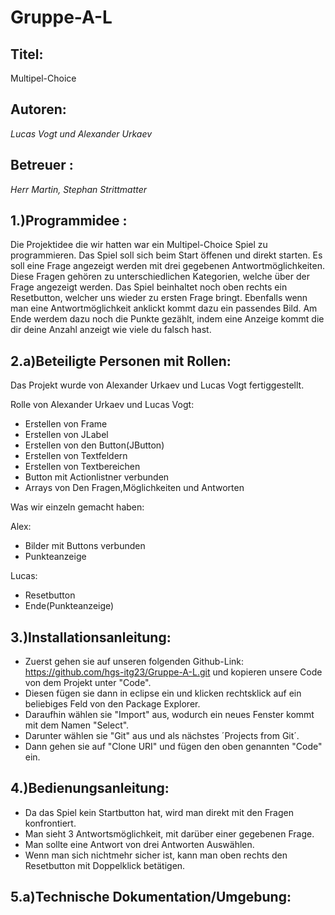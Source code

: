 # Gruppe-A-L

## **Titel**: 

Multipel-Choice 

## **Autoren**: 

*Lucas Vogt und Alexander Urkaev* 

##  **Betreuer** : 

*Herr  Martin, Stephan Strittmatter*

## **1.)Programmidee** : 
Die Projektidee die wir hatten war ein Multipel-Choice Spiel zu programmieren. Das Spiel soll sich beim Start öffenen und direkt starten. Es soll eine Frage angezeigt werden mit drei gegebenen Antwortmöglichkeiten. Diese Fragen gehören zu unterschiedlichen Kategorien, welche über der Frage angezeigt werden. Das Spiel beinhaltet noch oben rechts ein Resetbutton, welcher uns wieder zu ersten Frage bringt. Ebenfalls wenn man eine Antwortmöglichkeit anklickt kommt dazu ein passendes Bild.
Am Ende werdem dazu noch die Punkte gezählt, indem eine Anzeige kommt die dir deine Anzahl anzeigt wie viele du falsch hast.

## **2.a)Beteiligte Personen mit Rollen**:
Das Projekt wurde von Alexander Urkaev und Lucas Vogt fertiggestellt.

Rolle von Alexander Urkaev und Lucas Vogt:
- Erstellen von Frame 
- Erstellen von JLabel
- Erstellen von den Button(JButton)
- Erstellen von Textfeldern
- Erstellen von Textbereichen
- Button mit Actionlistner verbunden
- Arrays von Den Fragen,Möglichkeiten und Antworten

Was wir einzeln gemacht haben:

Alex:
- Bilder mit Buttons verbunden
- Punkteanzeige

Lucas:
- Resetbutton
- Ende(Punkteanzeige)

## **3.)Installationsanleitung**:

- Zuerst gehen sie auf unseren folgenden Github-Link: https://github.com/hgs-itg23/Gruppe-A-L.git
und kopieren unsere Code von dem Projekt unter "Code".
- Diesen fügen sie dann in eclipse ein und klicken rechtsklick auf ein beliebiges Feld von den Package Explorer.
- Daraufhin wählen sie "Import" aus, wodurch ein neues Fenster kommt mit dem Namen "Select".
- Darunter wählen sie "Git" aus und als nächstes ´Projects from Git´.
- Dann gehen sie auf "Clone URI" und fügen den oben genannten "Code" ein.

## **4.)Bedienungsanleitung**:
- Da das Spiel kein Startbutton hat, wird man direkt mit den Fragen konfrontiert.
- Man sieht 3 Antwortsmöglichkeit, mit darüber einer gegebenen Frage.
- Man sollte eine Antwort von drei Antworten Auswählen.
- Wenn man sich nichtmehr sicher ist, kann man oben rechts den Resetbutton mit Doppelklick betätigen.

## **5.a)Technische Dokumentation/Umgebung**:



